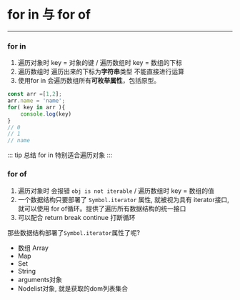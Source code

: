 # for in 与 for of
---
### for in 
1. 遍历对象时 key = 对象的键 / 遍历数组时 key = 数组的下标
2. 遍历数组时 遍历出来的下标为**字符串**类型 不能直接进行运算
3. 使用for in 会遍历数组所有**可枚举属性**，包括原型。
```javascript
const arr =[1,2];
arr.name = 'name';
for( key in arr ){
    console.log(key)
}
// 0
// 1
// name
```
::: tip
总结 for in 特别适合遍历对象
:::
### for of     
1. 遍历对象时 会报错  `obj is not iterable` / 遍历数组时 key = 数组的值
2. 一个数据结构只要部署了  `Symbol.iterator` 属性, 就被视为具有 iterator接口, 就可以使用 for of循环。提供了遍历所有数据结构的统一接口
3. 可以配合 return break continue 打断循环

那些数据结构部署了`Symbol.iterator`属性了呢?
- 数组 Array
- Map
- Set
- String
- arguments对象
- Nodelist对象, 就是获取的dom列表集合
